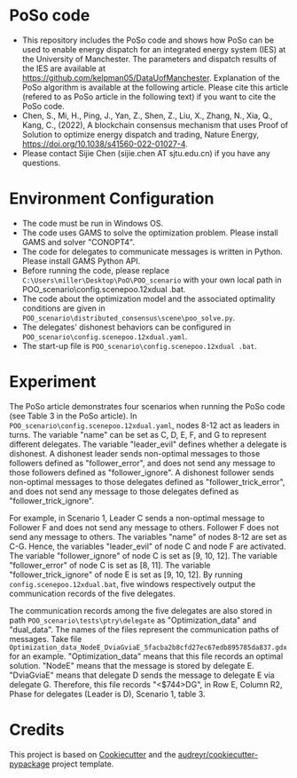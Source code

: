 # PoSo code
- This repository includes the PoSo code and shows how PoSo can be used to enable energy dispatch for an integrated energy system (IES) at the University of Manchester. The parameters and dispatch results of the IES are available at https://github.com/kelpman05/DataUofManchester. Explanation of the PoSo algorithm is available at the following article. Please cite this article (refered to as PoSo article in the following text) if you want to cite the PoSo code.
- Chen, S., Mi, H., Ping, J., Yan, Z., Shen, Z., Liu, X., Zhang, N., Xia, Q., Kang, C., (2022), A blockchain consensus mechanism that uses Proof of Solution to optimize energy dispatch and trading, Nature Energy, https://doi.org/10.1038/s41560-022-01027-4.
- Please contact Sijie Chen (sijie.chen AT sjtu.edu.cn) if you have any questions. 

# Environment Configuration
- The code must be run in Windows OS.
- The code uses GAMS to solve the optimization problem. Please install GAMS and solver "CONOPT4".
- The code for delegates to communicate messages is written in Python. Please install GAMS Python API. 
- Before running the code, please replace `C:\Users\miller\Desktop\PoO\POO_scenario` with your own local path in POO_scenario\config.scenepoo.12xdual .bat.
- The code about the optimization model and the associated optimality conditions are given in `POO_scenario\distributed_consensus\scene\poo_solve.py`. 
- The delegates' dishonest behaviors can be configured in `POO_scenario\config.scenepoo.12xdual.yaml`. 
- The start-up file is `POO_scenario\config.scenepoo.12xdual .bat`.

# Experiment 
The PoSo article demonstrates four scenarios when running the PoSo code (see Table 3 in the PoSo article). In `POO_scenario\config.scenepoo.12xdual.yaml`, nodes 8-12 act as leaders in turns. The variable "name" can be set as C, D, E, F, and G to represent different delegates. The variable "leader_evil" defines whether a delegate is dishonest. A dishonest leader sends non-optimal messages to those followers defined as "follower_error", and does not send any message to those followers defined as "follower_ignore". A dishonest follower sends non-optimal messages to those delegates defined as "follower_trick_error", and does not send any message to those delegates defined as "follower_trick_ignore".

For example, in Scenario 1, Leader C sends a non-optimal message to Follower F and does not send any message to others. Follower F does not send any message to others. The variables "name" of nodes 8-12 are set as C-G. Hence, the variables "leader_evil" of node C and node F are activated. The variable "follower_ignore" of node C is set as [9, 10, 12]. The variable "follower_error" of node C is set as [8, 11]. The variable "follower_trick_ignore" of node E is set as [9, 10, 12]. By running `config.scenepoo.12xdual.bat`, five windows respectively output the communication records of the five delegates.

The communication records among the five delegates are also stored in path `POO_scenario\tests\ptry\delegate` as "Optimization_data" and "dual_data". The names of the files represent the communication paths of messages. Take file `Optimization_data_NodeE_DviaGviaE_5facba2b8cfd27ec67edb895785da837.gdx` for an example. "Optimization_data" means that this file records an optimal solution. "NodeE" means that the message is stored by delegate E. "DviaGviaE" means that delegate D sends the message to delegate E via delegate G. Therefore, this file records "<$744>DG", in Row E, Column R2, Phase for delegates (Leader is D), Scenario 1, table 3.

# Credits
This project is based on [Cookiecutter](https://github.com/cookiecutter/cookiecutter) and the [audreyr/cookiecutter-pypackage](https://github.com/audreyfeldroy/cookiecutter-pypackage) project template.
